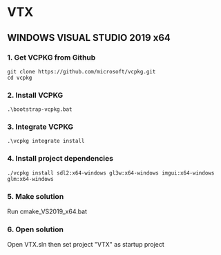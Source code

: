 # VTX
## WINDOWS VISUAL STUDIO 2019 x64

### 1. Get VCPKG from  Github
    git clone https://github.com/microsoft/vcpkg.git
    cd vcpkg
### 2. Install VCPKG
    .\bootstrap-vcpkg.bat
### 3. Integrate VCPKG
    .\vcpkg integrate install
### 4. Install project dependencies
    ./vcpkg install sdl2:x64-windows gl3w:x64-windows imgui:x64-windows glm:x64-windows
### 5. Make solution
Run cmake_VS2019_x64.bat
### 6. Open solution
Open VTX.sln then set project "VTX" as startup project
